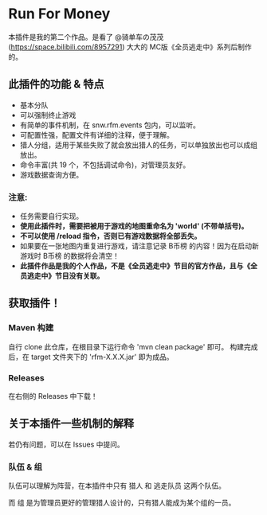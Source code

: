 # Run For Money
本插件是我的第二个作品。是看了 @骑单车の茂茂 (https://space.bilibili.com/8957291) 大大的 MC版《全员逃走中》系列后制作的。

## 此插件的功能 & 特点

* 基本分队
* 可以强制终止游戏
* 有简单的事件机制，在 snw.rfm.events 包内，可以监听。
* 可配置性强，配置文件有详细的注释，便于理解。
* 猎人分组，适用于某些失败了就会放出猎人的任务，可以单独放出也可以成组放出。
* 命令丰富(共 19 个，不包括调试命令)，对管理员友好。
* 游戏数据查询方便。

### **注意:** 
* 任务需要自行实现。
* **使用此插件时，需要把被用于游戏的地图重命名为 'world' (不带单括号)。**
* **不可以使用 /reload 指令，否则已有游戏数据将全部丢失。**
* 如果要在一张地图内重复进行游戏，请注意记录 B币榜 的内容！因为在启动新游戏时 B币榜 的数据将会清空！
* **此插件作品是我的个人作品，不是《全员逃走中》节目的官方作品，且与《全员逃走中》节目没有关联。**

## 获取插件！

### Maven 构建

自行 clone 此仓库，在根目录下运行命令 'mvn clean package' 即可。
构建完成后，在 target 文件夹下的 'rfm-X.X.X.jar' 即为成品。

### Releases

在右侧的 Releases 中下载！

## 关于本插件一些机制的解释

若仍有问题，可以在 Issues 中提问。

### 队伍 & 组

队伍可以理解为阵营，在本插件中只有 猎人 和 逃走队员 这两个队伍。

而 组 是为管理员更好的管理猎人设计的，只有猎人能成为某个组的一员。
